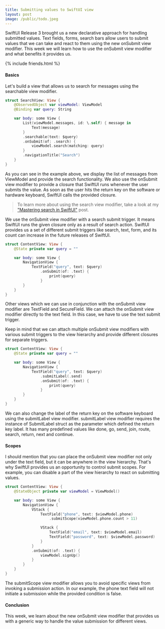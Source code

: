 ```yaml
---
title: Submitting values to SwiftUI view
layout: post
image: /public/todo.jpeg
---
```


SwiftUI Release 3 brought us a new declarative approach for handling submitted values. Text fields, forms, search bars allow users to submit values that we can take and react to them using the new onSubmit view modifier. This week we will learn how to use the onSubmit view modifier and what benefits it provides us.

{% include friends.html %}

#### Basics
Let's build a view that allows us to search for messages using the searchable view modifier.

```swift
struct SearchView: View {
    @ObservedObject var viewModel: ViewModel
    @Binding var query: String

    var body: some View {
        List(viewModel.messages, id: \.self) { message in
            Text(message)
        }
        .searchable(text: $query)
        .onSubmit(of: .search) {
            viewModel.search(matching: query)
        }
        .navigationTitle("Search")
    }
}
```

As you can see in the example above, we display the list of messages from ViewModel and provide the search functionality. We also use the onSubmit view modifier to provide a closure that SwiftUI runs whenever the user submits the value. As soon as the user hits the return key on the software or hardware keyboard, SwiftUI calls the provided closure.

> To learn more about using the search view modifier, take a look at my ["Mastering search in SwiftUI"](/2021/06/23/mastering-search-in-swiftui/) post.

We use the onSubmit view modifier with a search submit trigger. It means SwiftUI runs the given closure only as a result of search action. SwiftUI provides us a set of different submit triggers like search, text, form, and its count can increase in the future releases of SwiftUI.

```swift
struct ContentView: View {
    @State private var query = ""

    var body: some View {
        NavigationView {
            TextField("query", text: $query)
                .onSubmit(of: .text) {
                    print(query)
                }
        }
    }
}
```

Other views which we can use in conjunction with the onSubmit view modifier are TextField and SecureField. We can attach the onSubmit view modifier directly to the text field. In this case, we have to use the text submit trigger.

Keep in mind that we can attach multiple onSubmit view modifiers with various submit triggers to the view hierarchy and provide different closures for separate triggers.

```swift
struct ContentView: View {
    @State private var query = ""

    var body: some View {
        NavigationView {
            TextField("query", text: $query)
                .submitLabel(.send)
                .onSubmit(of: .text) {
                    print(query)
                }
        }
    }
}
```

We can also change the label of the return key on the software keyboard using the submitLabel view modifier. submitLabel view modifier requires the instance of SubmitLabel struct as the parameter which defined the return key label. It has many predefined values like done, go, send, join, route, search, return, next and continue.

#### Scopes
I should mention that you can place the onSubmit view modifier not only under the text field, but it can be anywhere in the view hierarchy. That's why SwiftUI provides us an opportunity to control submit scopes. For example, you can disable a part of the view hierarchy to react on submitting values.

```swift
struct ContentView: View {
    @StateObject private var viewModel = ViewModel()

    var body: some View {
        NavigationView {
            VStack {
                TextField("phone", text: $viewModel.phone)
                    .submitScope(viewModel.phone.count > 11)

                VStack {
                    TextField("email", text: $viewModel.email)
                    TextField("password", text: $viewModel.password)
                }
            }
            .onSubmit(of: .text) {
                viewModel.signUp()
            }
        }
    }
}
```

The submitScope view modifier allows you to avoid specific views from invoking a submission action. In our example, the phone text field will not initiate a submission while the provided condition is false.

#### Conclusion
This week, we learn about the new onSubmit view modifier that provides us with a generic way to handle the value submission for different views.
